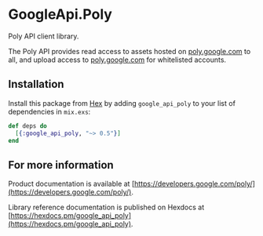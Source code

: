 # GoogleApi.Poly

Poly API client library.

The Poly API provides read access to assets hosted on <a href="https://poly.google.com">poly.google.com</a> to all, and upload access to <a href="https://poly.google.com">poly.google.com</a> for whitelisted accounts.


## Installation

Install this package from [Hex](https://hex.pm) by adding
`google_api_poly` to your list of dependencies in `mix.exs`:

```elixir
def deps do
  [{:google_api_poly, "~> 0.5"}]
end
```

## For more information

Product documentation is available at [https://developers.google.com/poly/](https://developers.google.com/poly/).

Library reference documentation is published on Hexdocs at
[https://hexdocs.pm/google_api_poly](https://hexdocs.pm/google_api_poly).
